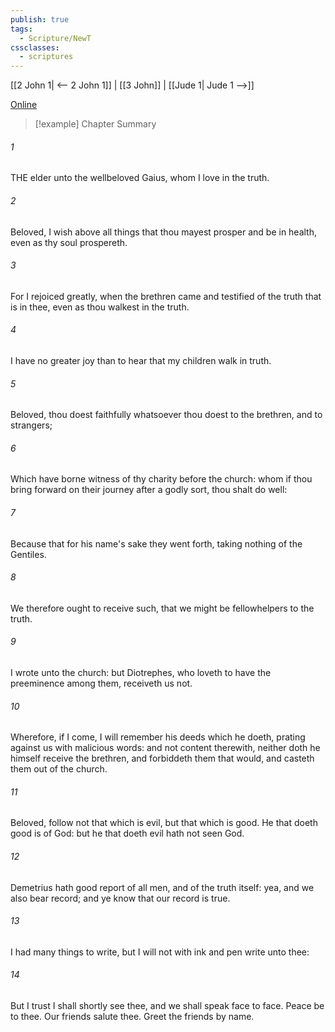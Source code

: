 ```yaml
---
publish: true
tags:
  - Scripture/NewT
cssclasses:
  - scriptures
---
```

[[2 John 1| <-- 2 John 1]] | [[3 John]] | [[Jude 1| Jude 1 -->]]

[Online](https://churchofjesuschrist.org/study/scriptures/nt/3-jn/1?lang=eng)

>[!example] Chapter Summary
>
###### 1
THE elder unto the wellbeloved Gaius, whom I love in the truth.
###### 2
Beloved, I wish above all things that thou mayest prosper and be in health, even as thy soul prospereth.
###### 3
For I rejoiced greatly, when the brethren came and testified of the truth that is in thee, even as thou walkest in the truth.
###### 4
I have no greater joy than to hear that my children walk in truth.
###### 5
Beloved, thou doest faithfully whatsoever thou doest to the brethren, and to strangers;
###### 6
Which have borne witness of thy charity before the church: whom if thou bring forward on their journey after a godly sort, thou shalt do well:
###### 7
Because that for his name's sake they went forth, taking nothing of the Gentiles.
###### 8
We therefore ought to receive such, that we might be fellowhelpers to the truth.
###### 9
I wrote unto the church: but Diotrephes, who loveth to have the preeminence among them, receiveth us not.
###### 10
Wherefore, if I come, I will remember his deeds which he doeth, prating against us with malicious words: and not content therewith, neither doth he himself receive the brethren, and forbiddeth them that would, and casteth them out of the church.
###### 11
Beloved, follow not that which is evil, but that which is good. He that doeth good is of God: but he that doeth evil hath not seen God.
###### 12
Demetrius hath good report of all men, and of the truth itself: yea, and we also bear record; and ye know that our record is true.
###### 13
I had many things to write, but I will not with ink and pen write unto thee:
###### 14
But I trust I shall shortly see thee, and we shall speak face to face. Peace be to thee. Our friends salute thee. Greet the friends by name.



